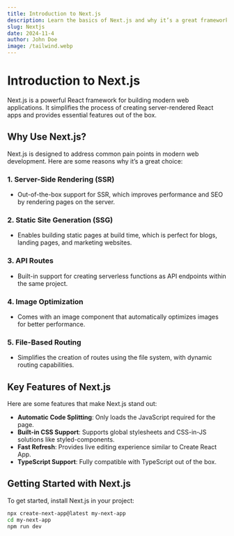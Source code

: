 ```yaml
---
title: Introduction to Next.js
description: Learn the basics of Next.js and why it’s a great framework for building React applications.
slug: Nextjs
date: 2024-11-4
author: John Doe
image: /tailwind.webp
---
```


# Introduction to Next.js

Next.js is a powerful React framework for building modern web applications. It simplifies the process of creating server-rendered React apps and provides essential features out of the box.

## Why Use Next.js?

Next.js is designed to address common pain points in modern web development. Here are some reasons why it’s a great choice:

### 1. **Server-Side Rendering (SSR)**

- Out-of-the-box support for SSR, which improves performance and SEO by rendering pages on the server.

### 2. **Static Site Generation (SSG)**

- Enables building static pages at build time, which is perfect for blogs, landing pages, and marketing websites.

### 3. **API Routes**

- Built-in support for creating serverless functions as API endpoints within the same project.

### 4. **Image Optimization**

- Comes with an image component that automatically optimizes images for better performance.

### 5. **File-Based Routing**

- Simplifies the creation of routes using the file system, with dynamic routing capabilities.

## Key Features of Next.js

Here are some features that make Next.js stand out:

- **Automatic Code Splitting**: Only loads the JavaScript required for the page.
- **Built-in CSS Support**: Supports global stylesheets and CSS-in-JS solutions like styled-components.
- **Fast Refresh**: Provides live editing experience similar to Create React App.
- **TypeScript Support**: Fully compatible with TypeScript out of the box.

## Getting Started with Next.js

To get started, install Next.js in your project:

```bash
npx create-next-app@latest my-next-app
cd my-next-app
npm run dev
```
